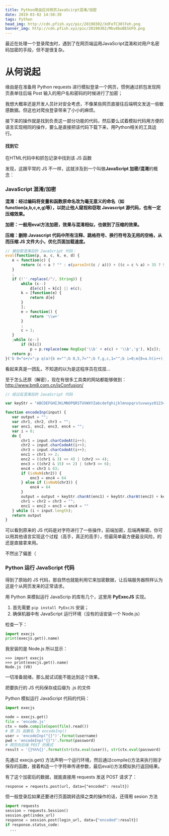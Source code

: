 ```yaml
---
title: Python爬虫应对网页JavaScirpt混淆/加密
date: 2019-03-02 14:50:39
tags: Python
head_img: http://cdn.pfish.xyz/pic/20190302/XdFeTC30lFeh.png
banner_img: http://cdn.pfish.xyz/pic/20190302/Mbv8boBESUFO.png
---
```

最近在处理一个登录爬虫时，遇到了在网页端运用JavaScript混淆和对用户名密码加密的手段，但不是很复杂。
<!--more-->

# 从何说起

缘由是在准备用 Python requests 进行模拟登录一个网页，惯例通过抓包发现网页表单往后端 Post 输入的用户名和密码的时候进行了加密；

我想大概率还是开发人员针对安全考虑，不像某些网页直接往后端明文发送一些敏感数据。但这也对爬虫登录带来了小小的麻烦。

接下来的操作就是找到负责这一部分功能的代码，然后要么试着模拟代码用方便的语言实现相同的操作，要么是直接把该代码下载下来，用Python相关的工具运行。

#### 找到它

在HTML代码中和抓包记录中找到该 JS 函数


发现，这跟平常的 JS 不一样，这就涉及到一个叫做**JavaScript 加密/混淆**的概念：

### JavaScript 混淆/加密

**混淆：经过编码将变量和函数原命名改为毫无意义的命名（如function(a,b,c,e,g)等），以防止他人窥视和窃取 Javascript 源代码，也有一定压缩效果。**

**加密：一般用eval方法加密，效果与混淆相似，也做到了压缩的效果。**

**压缩：删除 Javascript 代码中所有注释、跳格符号、换行符号及无用的空格，从而压缩 JS 文件大小，优化页面加载速度。**


 ```JavaScript
// 被加密混淆后的 JavaScript 代码：
 eval(function(p, a, c, k, e, d) {
    e = function(c) {
        return (c < a ? "" : e(parseInt(c / a))) + ((c = c % a) > 35 ? String.fromCharCode(c + 29) : c.toString(36))
    }
    ;
    if (!''.replace(/^/, String)) {
        while (c--)
            d[e(c)] = k[c] || e(c);
        k = [function(e) {
            return d[e]
        }
        ];
        e = function() {
            return '\\w+'
        }
        ;
        c = 1;
    }
    ;while (c--)
        if (k[c])
            p = p.replace(new RegExp('\\b' + e(c) + '\\b','g'), k[c]);
    return p;
}('b 9="o+/=";p q(a){b e="";b 8,5,7="";b f,g,c,1="";b i=0;m{8=a.h(i++);5=a.h(i++);7=a.h(i++);f=8>>2;g=((8&3)<<4)|(5>>4);c=((5&s)<<2)|(7>>6);1=7&t;k(j(5)){c=1=l}v k(j(7)){1=l}e=e+9.d(f)+9.d(g)+9.d(c)+9.d(1);8=5=7="";f=g=c=1=""}u(i<a.n);r e}', 32, 32, '|enc4||||chr2||chr3|chr1|keyStr|input|var|enc3|charAt|output|enc1|enc2|charCodeAt||isNaN|if|64|do|length|ABCDEFGHIJKLMNOPQRSTUVWXYZabcdefghijklmnopqrstuvwxyz0123456789|function|encodeInp|return|15|63|while|else'.split('|'), 0, {}))

 ```

 看起来真是一团乱，不知道的以为是这程序员在炫技...

 至于怎么还原（解密），现在有很多工具类的网站都能够做到：
 http://www.bm8.com.cn/jsConfusion/


 ```JavaScript
 // 经过反混淆后的 JavaScript 代码

 var keyStr = "ABCDEFGHIJKLMNOPQRSTUVWXYZabcdefghijklmnopqrstuvwxyz0123456789+/=";

function encodeInp(input) {
    var output = "";
    var chr1, chr2, chr3 = "";
    var enc1, enc2, enc3, enc4 = "";
    var i = 0;
    do {
        chr1 = input.charCodeAt(i++);
        chr2 = input.charCodeAt(i++);
        chr3 = input.charCodeAt(i++);
        enc1 = chr1 >> 2;
        enc2 = ((chr1 & 3) << 4) | (chr2 >> 4);
        enc3 = ((chr2 & 15) << 2) | (chr3 >> 6);
        enc4 = chr3 & 63;
        if (isNaN(chr2)) {
            enc3 = enc4 = 64
        } else if (isNaN(chr3)) {
            enc4 = 64
        }
        output = output + keyStr.charAt(enc1) + keyStr.charAt(enc2) + keyStr.charAt(enc3) + keyStr.charAt(enc4);
        chr1 = chr2 = chr3 = "";
        enc1 = enc2 = enc3 = enc4 = ""
    } while (i < input.length);
    return output
}
 
 ```
 可以看到原来的 JS 代码是对字符进行了一些操作，前端加密，后端再解密。你可以用其他语言实现这个过程（高手，真正的高手），但最简单最方便最没风险，的还是直接拿来用。

 不然出了偏差（

### Python 运行 JavaScript 代码

得到了原始的 JS 代码，那自然也就能利用它来加密数据，让后端服务器照样认为这是个从网页发来的正常请求。

用 Python 来模拟运行 JavaScrip 的库有几个，这里用 **PyExecJS** 实现。
1. 首先需要 `pip install PyExcJS` 安装；
2. 确保机器中有 JavaScript 运行环境（没有的话安装一个 Node.js）

检查一下：
 ```Python
 import execjs
 print(execjs.get().name)
 ```

 我安装的是 Node.js 所以显示：
  ```shell
>>> import execjs
>>> print(execjs.get().name)
Node.js (V8)
  ```

一切准备就绪，那么就试试能不能达到这个效果。

把要执行的 JS 代码保存成后缀为 .js 的文件

Python 模拟运行 JavaScript 代码的代码：
 ```Python
 import execjs

 node = execjs.get()
 file = 'encode.js'
 ctx = node.compile(open(file).read())
 # 原 JS 函数名 为 encodeInp()
 user = 'encodeInp("{}")'.format(username)
 pwd = 'encodeInp("{}")'.format(password)
 # 网页向后端 POST 的格式
 result = '{}%%%{}'.format(str(ctx.eval(user)), str(ctx.eval(password)
 ```

先通过 execjs.get() 方法声明一个运行环境，然后通过compile()方法来执行刚才保存的函数，接着构造一个字符串传递参数，最后eval()方法模拟执行返回结果。

有了这个加密后的数据，就能直接用 requests 发送 POST 请求了：

 `response = requests.post(url, data={"encoded": result})`

 但一般登录后如果还要进行页面跳转选择之类的操作的话，还得用 sesion 方法

  ```Python
  import requests
  session = requests.Session()
  session.get(index_url)
  response = session.post(login_url, data={"encoded":result})
  if response.status_code:
    ...  
  ```



